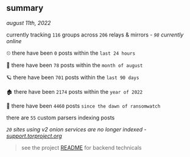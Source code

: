 
## summary
_august 11th, 2022_

currently tracking `116` groups across `206` relays & mirrors - _`98` currently online_

⏲ there have been `0` posts within the `last 24 hours`

🦈 there have been `78` posts within the `month of august`

🪐 there have been `701` posts within the `last 90 days`

🏚 there have been `2174` posts within the `year of 2022`

🦕 there have been `4460` posts `since the dawn of ransomwatch`

there are `55` custom parsers indexing posts

_`20` sites using v2 onion services are no longer indexed - [support.torproject.org](https://support.torproject.org/onionservices/v2-deprecation/)_

> see the project [README](https://github.com/joshhighet/ransomwatch#ransomwatch--) for backend technicals
